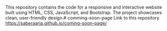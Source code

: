 This repository contains the code for a responsive and interactive website built using HTML, CSS, JavaScript, and Bootstrap. The project showcases clean, user-friendly design.# comming-soon-page
Link to this repository https://saberaaria.github.io/coming-soon-page/
